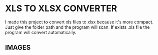 # XLS TO XLSX CONVERTER

I made this project to convert xls files to xlsx because it's more compact. Just give the folder path and the program will scan. If exists .xls file the program will convert automatically.

## IMAGES

